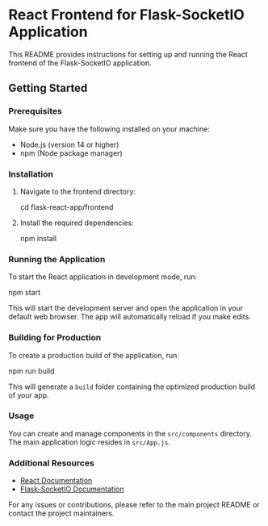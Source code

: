 # React Frontend for Flask-SocketIO Application

This README provides instructions for setting up and running the React frontend of the Flask-SocketIO application.

## Getting Started

### Prerequisites

Make sure you have the following installed on your machine:

- Node.js (version 14 or higher)
- npm (Node package manager)

### Installation

1. Navigate to the frontend directory:

   cd flask-react-app/frontend

2. Install the required dependencies:

   npm install

### Running the Application

To start the React application in development mode, run:

npm start

This will start the development server and open the application in your default web browser. The app will automatically reload if you make edits.

### Building for Production

To create a production build of the application, run:

npm run build

This will generate a `build` folder containing the optimized production build of your app.

### Usage

You can create and manage components in the `src/components` directory. The main application logic resides in `src/App.js`.

### Additional Resources

- [React Documentation](https://reactjs.org/docs/getting-started.html)
- [Flask-SocketIO Documentation](https://flask-socketio.readthedocs.io/en/latest/)

For any issues or contributions, please refer to the main project README or contact the project maintainers.